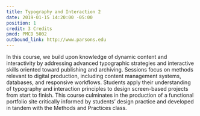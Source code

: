 ```yaml
---
title: Typography and Interaction 2
date: 2019-01-15 14:20:00 -05:00
position: 1
credit: 3 Credits
pmcd: PMCD 5002
outbound_link: http://www.parsons.edu
---
```


In this course, we build upon knowledge of dynamic content and interactivity by addressing advanced typographic strategies and interactive skills oriented toward publishing and archiving. Sessions focus on methods relevant to digital production, including content management systems, databases, and responsive workflows. Students apply their understanding of typography and interaction principles to design screen-based projects from start to finish. This course culminates in the production of a functional portfolio site critically informed by students’ design practice and developed in tandem with the Methods and Practices class.
